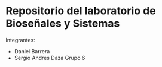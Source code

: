 # Repositorio del laboratorio de Bioseñales y Sistemas

Integrantes:
- Daniel Barrera
- Sergio Andres Daza
Grupo 6
